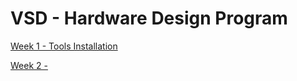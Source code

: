# VSD - Hardware Design Program

  [Week 1 - Tools Installation](https://github.com/tamurae/vsd-hdp/blob/main/Week1/ReadMe.md)
  
  [Week 2 - ](https://github.com/tamurae/vsd-hdp/blob/main/Week2/ReadMe.md)
